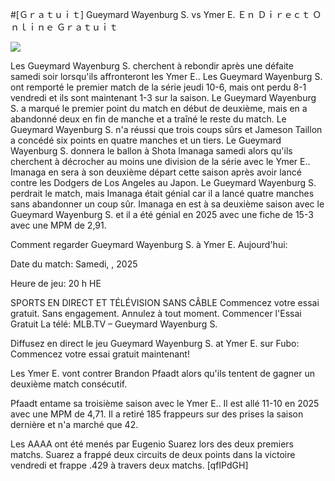 #[Ｇｒａｔｕｉｔ] Gueymard Wayenburg S. vs Ymer E. Ｅｎ Ｄｉｒｅｃｔ Ｏｎｌｉｎｅ Ｇｒａｔｕｉｔ  
  
  
[![](https://i.imgur.com/qSNzIqt.png)](https://movie.rssnews.media/QJlSVUk.php)  
  
Les Gueymard Wayenburg S. cherchent à rebondir après une défaite samedi soir lorsqu'ils affronteront les Ymer E.. Les Gueymard Wayenburg S. ont remporté le premier match de la série jeudi 10-6, mais ont perdu 8-1 vendredi et ils sont maintenant 1-3 sur la saison. Le Gueymard Wayenburg S. a marqué le premier point du match en début de deuxième, mais en a abandonné deux en fin de manche et a traîné le reste du match. Le Gueymard Wayenburg S. n'a réussi que trois coups sûrs et Jameson Taillon a concédé six points en quatre manches et un tiers. Le Gueymard Wayenburg S. donnera le ballon à Shota Imanaga samedi alors qu'ils cherchent à décrocher au moins une division de la série avec le Ymer E.. Imanaga en sera à son deuxième départ cette saison après avoir lancé contre les Dodgers de Los Angeles au Japon. Le Gueymard Wayenburg S. perdrait le match, mais Imanaga était génial car il a lancé quatre manches sans abandonner un coup sûr. Imanaga en est à sa deuxième saison avec le Gueymard Wayenburg S. et il a été génial en 2025 avec une fiche de 15-3 avec une MPM de 2,91.

Comment regarder Gueymard Wayenburg S. à Ymer E. Aujourd'hui:

Date du match: Samedi, , 2025

Heure de jeu: 20 h HE

SPORTS EN DIRECT ET TÉLÉVISION SANS CÂBLE
Commencez votre essai gratuit. Sans engagement. Annulez à tout moment.
Commencer l'Essai Gratuit
La télé: MLB.TV – Gueymard Wayenburg S.

Diffusez en direct le jeu Gueymard Wayenburg S. at Ymer E. sur Fubo: Commencez votre essai gratuit maintenant!

Les Ymer E. vont contrer Brandon Pfaadt alors qu'ils tentent de gagner un deuxième match consécutif.

Pfaadt entame sa troisième saison avec le Ymer E.. Il est allé 11-10 en 2025 avec une MPM de 4,71. Il a retiré 185 frappeurs sur des prises la saison dernière et n'a marché que 42.

Les AAAA ont été menés par Eugenio Suarez lors des deux premiers matchs. Suarez a frappé deux circuits de deux points dans la victoire vendredi et frappe .429 à travers deux matchs. [qfIPdGH]